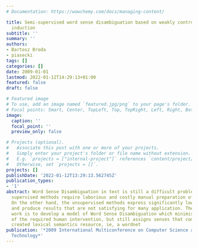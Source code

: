 ```yaml
---
# Documentation: https://wowchemy.com/docs/managing-content/

title: Semi-supervised word sense disambiguation based on weakly controlled sense
  induction
subtitle: ''
summary: ''
authors:
- Bartosz Broda
- piasecki
tags: []
categories: []
date: 2009-01-01
lastmod: 2022-01-12T14:29:13+01:00
featured: false
draft: false

# Featured image
# To use, add an image named `featured.jpg/png` to your page's folder.
# Focal points: Smart, Center, TopLeft, Top, TopRight, Left, Right, BottomLeft, Bottom, BottomRight.
image:
  caption: ''
  focal_point: ''
  preview_only: false

# Projects (optional).
#   Associate this post with one or more of your projects.
#   Simply enter your project's folder or file name without extension.
#   E.g. `projects = ["internal-project"]` references `content/project/deep-learning/index.md`.
#   Otherwise, set `projects = []`.
projects: []
publishDate: '2022-01-12T13:29:13.562745Z'
publication_types:
- '1'
abstract: Word Sense Disambiguation in text is still a difficult problem as the best
  supervised methods require laborious and costly manual preparation of training data.
  On the other hand, the unsupervised methods express significantly lower accuracy
  and produce results that are not satisfying for many application. The goal of this
  work is to develop a model of Word Sense Disambiguation which minimises the amount
  of the required human intervention, but still assigns senses that come from a manually
  created lexical semantics resource, ie, a wordnet
publication: '*2009 International Multiconference on Computer Science and Information
  Technology*'
---
```

